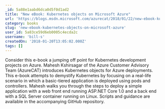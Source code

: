 ```yaml
---
_id: 5a88e1aabd6dca0d5f0d1ad2
title: "New eBook: Kubernetes objects on Microsoft Azure"
url: 'https://blogs.msdn.microsoft.com/azurecat/2018/01/22/new-ebook-kubernetes-objects-on-microsoft-azure/'
category: books
slug: 'new-ebook-kubernetes-objects-on-microsoft-azure'
user_id: 5a83ce59d6eb0005c4ecda2c
username: 'bill-s'
createdOn: '2018-01-20T13:05:02.000Z'
tags: []
---
```


Consider this e-book a jumping off point for Kubernetes development projects on Azure. Mahesh Kshirsagar of the Azure Customer Advisory Team (AzureCAT) introduces Kubernetes objects for Azure deployments. This e-book attempts to demystify Kubernetes by focusing on a real-life scenario in which a basic-tiered application is deployed using pods and controllers. Mahesh walks you through the steps to deploy a simple application with a web front end running ASP.NET Core 1.0 and a back end with a SQL Server container running on Linux. Scripts and guidance are available in the accompanying GitHub repository.
